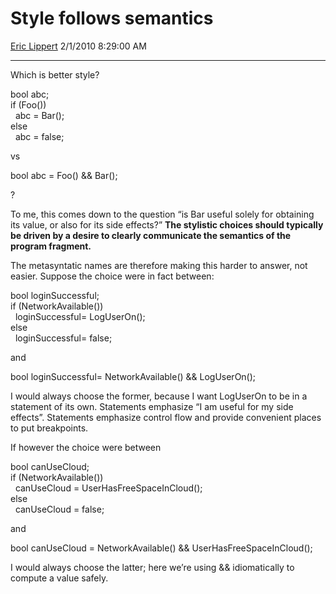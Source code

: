 <div id="page">

# Style follows semantics

[Eric Lippert](https://social.msdn.microsoft.com/profile/Eric%20Lippert) 2/1/2010 8:29:00 AM

-----

<div id="content">

<div class="mine">

Which is better style?

<span class="code"> </span>

bool abc;  
if (Foo())  
  abc = Bar();  
else  
  abc = false;

vs

<span class="code"> </span>

bool abc = Foo() && Bar();

?

To me, this comes down to the question “is Bar useful solely for obtaining its value, or also for its side effects?” **The stylistic choices should typically be driven by a desire to clearly communicate the semantics of the program fragment.**

The metasyntatic names are therefore making this harder to answer, not easier. Suppose the choice were in fact between:

<span class="code"> </span>

bool loginSuccessful;  
if (NetworkAvailable())  
  loginSuccessful= LogUserOn();  
else  
  loginSuccessful= false;

and

<span class="code"> </span>

bool loginSuccessful= NetworkAvailable() && LogUserOn();

I would always choose the former, because I want LogUserOn to be in a statement of its own. Statements emphasize “I am useful for my side effects”. Statements emphasize control flow and provide convenient places to put breakpoints.

If however the choice were between

<span class="code"> </span>

bool canUseCloud;  
if (NetworkAvailable())  
  canUseCloud = UserHasFreeSpaceInCloud();  
else  
  canUseCloud = false;

and

<span class="code"> </span>

bool canUseCloud = NetworkAvailable() && UserHasFreeSpaceInCloud();

I would always choose the latter; here we’re using && idiomatically to compute a value safely.  

</div>

</div>

</div>

